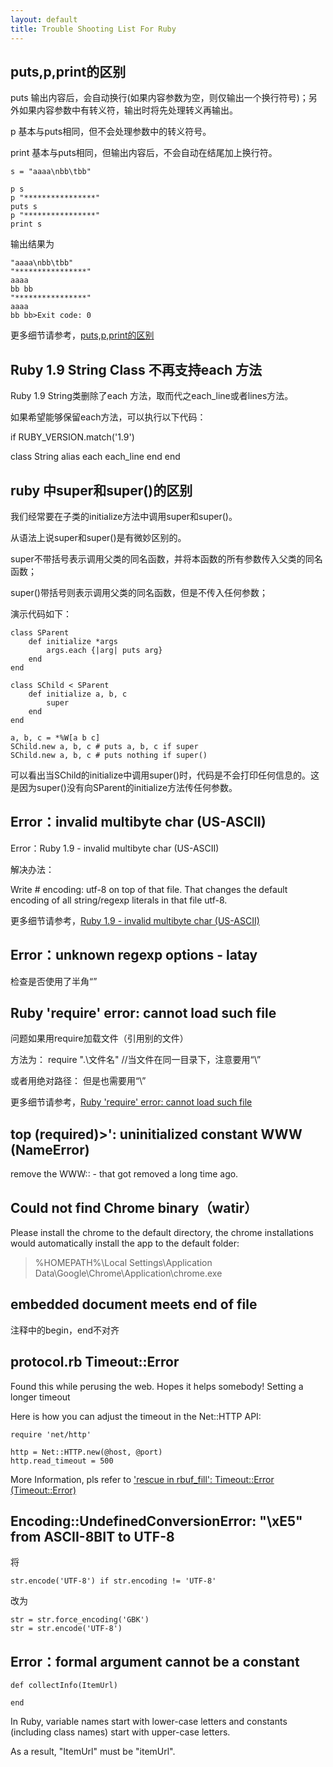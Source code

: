 ```yaml
---
layout: default
title: Trouble Shooting List For Ruby
---
```




## puts,p,print的区别 ##

puts 输出内容后，会自动换行(如果内容参数为空，则仅输出一个换行符号)；另外如果内容参数中有转义符，输出时将先处理转义再输出。

p 基本与puts相同，但不会处理参数中的转义符号。

print 基本与puts相同，但输出内容后，不会自动在结尾加上换行符。

    s = "aaaa\nbb\tbb"
     
    p s
    p "****************"
    puts s
    p "****************"
    print s

输出结果为

    "aaaa\nbb\tbb"
    "****************"
    aaaa
    bb bb
    "****************"
    aaaa
    bb bb>Exit code: 0

更多细节请参考，[puts,p,print的区别](http://www.cnblogs.com/yjmyzz/archive/2010/02/22/1671130.html)

## Ruby 1.9 String Class 不再支持each 方法 ##

Ruby 1.9 String类删除了each 方法，取而代之each_line或者lines方法。 

如果希望能够保留each方法，可以执行以下代码： 

if RUBY_VERSION.match('1.9') 

  class String 
    alias each each_line 
  end 
end 


## ruby 中super和super()的区别 ##

我们经常要在子类的initialize方法中调用super和super()。

从语法上说super和super()是有微妙区别的。

super不带括号表示调用父类的同名函数，并将本函数的所有参数传入父类的同名函数；

super()带括号则表示调用父类的同名函数，但是不传入任何参数；

演示代码如下：

    class SParent
    	def initialize *args
    		args.each {|arg| puts arg}
    	end
    end
    
    class SChild < SParent
    	def initialize a, b, c
    		super
    	end
    end
    
    a, b, c = *%W[a b c]
    SChild.new a, b, c # puts a, b, c if super
    SChild.new a, b, c # puts nothing if super()

可以看出当SChild的initialize中调用super()时，代码是不会打印任何信息的。这是因为super()没有向SParent的initialize方法传任何参数。

## Error：invalid multibyte char (US-ASCII) ##

Error：Ruby 1.9 - invalid multibyte char (US-ASCII)

解决办法：


Write # encoding: utf-8 on top of that file. That changes the default encoding of all string/regexp literals in that file utf-8.

更多细节请参考，[Ruby 1.9 - invalid multibyte char (US-ASCII)](http://stackoverflow.com/questions/3678172/ruby-1-9-invalid-multibyte-char-us-ascii)



## Error：unknown regexp options - latay ##


检查是否使用了半角“”


## Ruby 'require' error: cannot load such file ##


问题如果用require加载文件（引用别的文件）

方法为： require ".\\文件名"           //当文件在同一目录下，注意要用“\\”

或者用绝对路径： 但是也需要用“\\”

更多细节请参考，[Ruby 'require' error: cannot load such file](http://stackoverflow.com/questions/9750610/ruby-require-error-cannot-load-such-file)

## top (required)>': uninitialized constant WWW (NameError) ##

remove the WWW:: - that got removed a long time ago.


## Could not find Chrome binary（watir） ##

Please install the chrome to the default directory, the chrome installations would automatically install the app to the default folder:

> %HOMEPATH%\Local Settings\Application Data\Google\Chrome\Application\chrome.exe


## embedded document meets end of file ##

注释中的begin，end不对齐


## protocol.rb Timeout::Error ##

Found this while perusing the web. Hopes it helps somebody! Setting a longer timeout

Here is how you can adjust the timeout in the Net::HTTP API:

    require 'net/http' 
    
    http = Net::HTTP.new(@host, @port)
    http.read_timeout = 500

More Information, pls refer to ['rescue in rbuf_fill': Timeout::Error (Timeout::Error)](http://stackoverflow.com/questions/10011387/rescue-in-rbuf-fill-timeouterror-timeouterror)

## Encoding::UndefinedConversionError: "\xE5" from ASCII-8BIT to UTF-8 ##

将

    str.encode('UTF-8') if str.encoding != 'UTF-8'

改为

    str = str.force_encoding('GBK')
    str = str.encode('UTF-8')


## Error：formal argument cannot be a constant ##

    def collectInfo(ItemUrl)
    
    end

In Ruby, variable names start with lower-case letters and constants
(including class names) start with upper-case letters.  

As a result, "ItemUrl" must be "itemUrl".